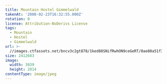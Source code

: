 ```yaml
---
title: Mountain Hostel Gimmelwald
takenAt: '2008-02-23T16:32:55.000Z'
rotation: 0
license: Attribution-NoDerivs License
tags:
  - Mountain
  - Hostel
  - Gimmelwald
url: >-
  //images.ctfassets.net/bncv3c2gt878/1ked88SNifRwhON9ceGeRT/0ae80a51f3599942784b51ed5a0c6eb8/mountain-hostel-gimmelwald_4559715369_o
size: 2412683
image:
  width: 3039
  height: 2014
contentType: image/jpeg
---
```


